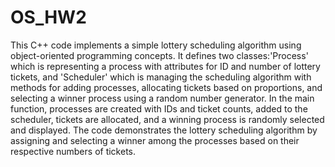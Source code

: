 # OS_HW2
This C++ code implements a simple lottery scheduling algorithm using object-oriented programming concepts. It defines two classes:'Process' which is representing a process with attributes for ID and number of lottery tickets, and 'Scheduler' which is managing the scheduling algorithm with methods for adding processes, allocating tickets based on proportions, and selecting a winner process using a random number generator. In the main function, processes are created with IDs and ticket counts, added to the scheduler, tickets are allocated, and a winning process is randomly selected and displayed. The code demonstrates the lottery scheduling algorithm by assigning and selecting a winner among the processes based on their respective numbers of tickets.
